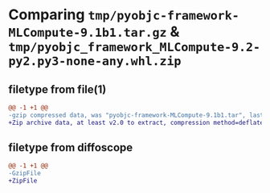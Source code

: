 # Comparing `tmp/pyobjc-framework-MLCompute-9.1b1.tar.gz` & `tmp/pyobjc_framework_MLCompute-9.2-py2.py3-none-any.whl.zip`

## filetype from file(1)

```diff
@@ -1 +1 @@
-gzip compressed data, was "pyobjc-framework-MLCompute-9.1b1.tar", last modified: Sun Mar 26 11:28:22 2023, max compression
+Zip archive data, at least v2.0 to extract, compression method=deflate
```

## filetype from diffoscope

```diff
@@ -1 +1 @@
-GzipFile
+ZipFile
```

